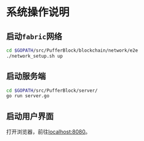 # 系统操作说明

## 启动`fabric`网络

```bash
cd $GOPATH/src/PufferBlock/blockchain/network/e2e
./network_setup.sh up
```

## 启动服务端

```bash
cd $GOPATH/src/PufferBlock/server/
go run server.go
```

## 启动用户界面

打开浏览器，前往[localhost:8080](http://localhost:8080/)。